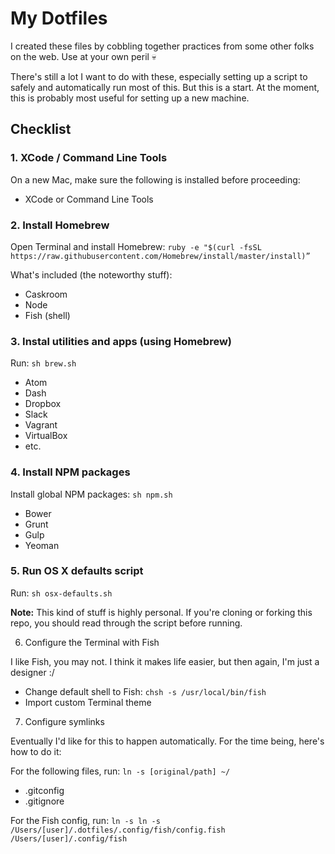 # My Dotfiles

I created these files by cobbling together practices from some other folks on the web. Use at your own peril 💀

There's still a lot I want to do with these, especially setting up a script to safely and automatically run most of this. But this is a start. At the moment, this is probably most useful for setting up a new machine.

## Checklist

### 1. XCode / Command Line Tools

On a new Mac, make sure the following is installed before proceeding:

- XCode or Command Line Tools

### 2. Install Homebrew

Open Terminal and install Homebrew: `ruby -e "$(curl -fsSL https://raw.githubusercontent.com/Homebrew/install/master/install)”`

What's included (the noteworthy stuff):

- Caskroom
- Node
- Fish (shell)

### 3. Instal utilities and apps (using Homebrew)

Run: `sh brew.sh`

- Atom
- Dash
- Dropbox
- Slack
- Vagrant
- VirtualBox
- etc.

### 4. Install NPM packages

Install global NPM packages: `sh npm.sh`

  - Bower
  - Grunt
  - Gulp
  - Yeoman

### 5. Run OS X defaults script

Run: `sh osx-defaults.sh`

**Note:** This kind of stuff is highly personal. If you're cloning or forking this repo, you should read through the script before running.

6. Configure the Terminal with Fish

I like Fish, you may not. I think it makes life easier, but then again, I'm just a designer :/

- Change default shell to Fish: `chsh -s /usr/local/bin/fish`
- Import custom Terminal theme

7. Configure symlinks

Eventually I'd like for this to happen automatically. For the time being, here's how to do it:

For the following files, run: `ln -s [original/path] ~/`

- .gitconfig
- .gitignore

For the Fish config, run: `ln -s ln -s /Users/[user]/.dotfiles/.config/fish/config.fish /Users/[user]/.config/fish`
